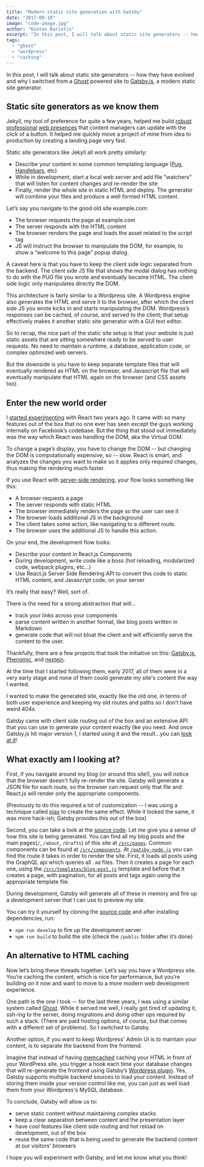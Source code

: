 ```yaml
---
title: "Modern static site generation with Gatsby"
date: "2017-09-18"
image: "code-image.jpg"
author: "Kostas Bariotis"
excerpt: "In this post, I will talk about static site generators -- how they have evolved and why I switched from a Ghost powered site to Gatsby.js, a modern static site generator."
tags:
  - "ghost"
  - "wordpress"
  - "caching"
---
```


In this post, I will talk about static site generators -- how they have evolved and why I switched from a [Ghost](https://ghost.org) powered site to [Gatsby.js](/), a modern static site generator.

## Static site generators as we know them

Jekyll, my tool of preference for quite a few years, helped me build [robust](http://devastation.tv) [professional](http://devitconf.org) [web presences](http://skgtech.io) that content managers can update with the click of a button. It helped me quickly move a project of mine from idea to production by creating a landing page very fast.

Static site generators like Jekyll all work pretty similarly:

* Describe your content in some common templating language ([Pug](http://pugjs.org), [Handlebars](http://handlebarsjs.com), etc)
* While in development, start a local web server and add file "watchers" that will listen for content changes and re-render the site
* Finally, render the whole site in static HTML and deploy. The generator will combine your files and produce a well formed HTML content.

Let’s say you navigate to the good old site example.com:

* The browser requests the page at example.com
* The server responds with the HTML content
* The browser renders the page and loads the asset related to the script tag
* JS will instruct the browser to manipulate the DOM, for example, to show a “welcome to this page” popup dialog.

A caveat here is that you have to keep the client side logic separated from the backend. The client side JS file that shows the modal dialog has nothing to do with the PUG file you wrote and eventually became HTML. The client side logic only manipulates directly the DOM.

This architecture is fairly similar to a Wordpress site. A Wordpress engine also generates the HTML and serve it to the browser, after which the client side JS you wrote kicks in and starts manipulating the DOM. Wordpress’s responses can be cached, of course, and served to the client; that setup effectively makes it another static site generator with a GUI text editor.

So to recap, the nice part of the static site setup is that your website is just static assets that are sitting somewhere ready to be served to user requests. No need to maintain a runtime, a database, application code, or complex optimized web servers.

But the downside is you have to keep separate template files that will eventually rendered as HTML on the browser, and Javascript file that will eventually manipulate that HTML again on the browser (and CSS assets too).

## Enter the new world order

I [started experimenting](https://kostasbariotis.com/hands-on-react-js/) with React two years ago. It came with so many features out of the box that no one ever has seen except the guys working internally on Facebook’s codebase. But the thing that stood out immediately was the way which React was handling the DOM, aka the Virtual DOM.

To change a page’s display, you have to change the DOM -- but changing the DOM is computationally expensive, so -- slow. React is smart, and analyzes the changes you want to make so it applies only required changes, thus making the rendering much faster.

If you use React with [server-side rendering](https://facebook.github.io/react/docs/react-dom-server.html), your flow looks something like this:

* A browser requests a page
* The server responds with static HTML
* The browser immediately renders the page so the user can see it
* The browser loads additional JS in the background
* The client takes some action, like navigating to a different route.
* The browser uses the additional JS to handle this action.

On your end, the development flow looks:

* Describe your content in React.js Components
* During development, write code like a boss (hot reloading, modularized code, webpack plugins, etc...)
* Use React.js Server Side Rendering API to convert this code to static HTML content, and Javascript code, on your server

It’s really that easy? Well, sort of.

There is the need for a strong abstraction that will…

* track your links across your components
* parse content written in another format, like blog posts written in Markdown
* generate code that will not bloat the client and will efficiently serve the content to the user.

Thankfully, there are a few projects that took the initiative on this: [Gatsby.js](/), [Phenomic](https://phenomic.io), and [nextein](https://nextein.now.sh).

At the time that I started following them, early 2017, all of them were in a very early stage and none of them could generate my site's content the way I wanted.

I wanted to make the generated site, exactly like the old one, in terms of both user experience and keeping my old routes and paths so I don’t have weird 404s.

Gatsby came with client side routing out of the box and an extensive API that you can use to generate your content exactly like you need. And once Gatsby.js hit major version 1, I started using it and the result...you can [look at it](https://kostasbariotis.com/)!

## What exactly am I looking at?

First, if you navigate around my blog (or around this site!), you will notice that the browser doesn't fully re-render the site. Gatsby will generate a JSON file for each route, so the browser can request only that file and React.js will render only the appropriate components.

(Previously to do this required a lot of customization -- I was using a technique called [pjax](https://github.com/kbariotis/kostasbariotis.com__ghost-theme/blob/master/src/js/app.js#L11) to create the same effect. While it looked the same, it was more hack-ish; Gatsby provides this out of the box)

Second, you can take a look at the [source code](https://github.com/kbariotis/kostasbariotis.com). Let me give you a sense of how this site is being generated. You can find all my blog posts and the main pages(`/`, `/about`, `/drafts`) of this site at [`/src/pages`](https://github.com/kbariotis/kostasbariotis.com/tree/master/src/pages). Common components can be found at [`/src/components`](https://github.com/kbariotis/kostasbariotis.com/tree/master/src/components). At [`/gatsby-node.js`](https://github.com/kbariotis/kostasbariotis.com/tree/master/gatsby-node.js) you can find the route it takes in order to render the site. First, it loads all posts using the GraphQL api which queries all `.md` files. Then it creates a page for each one, using the [`/src/templates/blog-post.js`](https://github.com/kbariotis/kostasbariotis.com/tree/master/src/templates/blog-post.js) template and before that it creates a page, with pagination, for all posts and tags again using the appropriate template file.

During development, Gatsby will generate all of these in memory and fire up a development server that I can use to preview my site.

You can try it yourself by cloning the [source code](https://github.com/kbariotis/kostasbariotis.com) and after installing dependencies, run:

* `npm run develop` to fire up the development server
* `npm run build` to build the site (check the `/public` folder after it’s done)

## An alternative to HTML caching

Now let’s bring these threads together. Let’s say you have a Wordpress site. You’re caching the content, which is nice for performance, but you’re building on it now and want to move to a more modern web development experience.

One path is the one I took -- for the last three years, I was using a similar system called [Ghost](https://ghost.org). While it served me well, I really got tired of updating it, ssh-ing to the server, doing migrations and doing other ops required by such a stack. (There are paid hosting options, of course, but that comes with a different set of problems). So I switched to Gatsby.

Another option, if you want to keep Wordpress' Admin UI is to maintain your content, is to separate the backend from the frontend.

Imagine that instead of having [memcached](https://memcached.org/) caching your HTML in front of your WordPress site, you trigger a hook each time your database changes that will re-generate the frontend using Gatsby’s [Wordpress plugin](/packages/gatsby-source-wordpress/). Yes, Gatsby supports multiple backend sources to load your content. Instead of storing them inside your version control like me, you can just as well load them from your Wordpress's MySQL database.

To conclude, Gatsby will allow us to:

* serve static content without maintaining complex stacks
* keep a clear separation between content and the presentation layer
* have cool features like client side routing and hot reload on development, out of the box
* reuse the same code that is being used to generate the backend content at our visitors' browsers

I hope you will experiment with Gatsby, and let me know what you think!